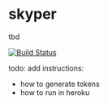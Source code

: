 # skyper
tbd

[![Build Status](https://travis-ci.org/Q1nt/skyper.svg?branch=master)](https://travis-ci.org/Q1nt/skyper)

todo: add instructions:
- how to generate tokens
- how to run in heroku
